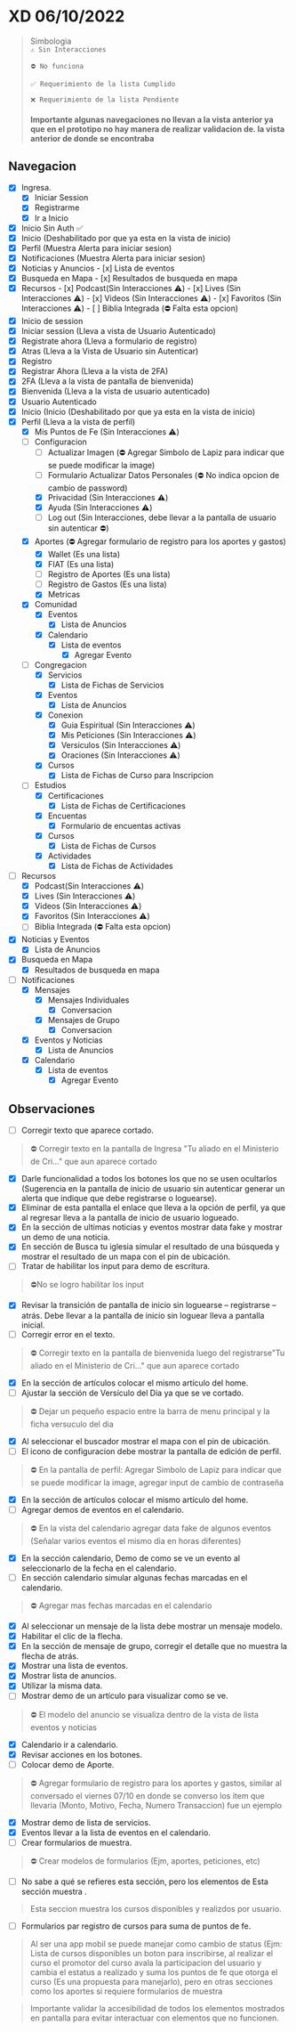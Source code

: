 # XD 06/10/2022

> Simbologia  
> ```⚠️ Sin Interacciones```  
>
> ```⛔️ No funciona```  
>
> ```✅ Requerimiento de la lista Cumplido```
>
> ```❌ Requerimiento de la lista Pendiente```  
>
> #### Importante algunas navegaciones no llevan a la vista anterior ya que en el prototipo no hay manera de realizar validacion de. la vista anterior de donde se encontraba
  
## Navegacion

- [x] Ingresa.
  - [x]  Iniciar Session
  - [x]  Registrarme
  - [x]  Ir a Inicio
- [x]  Inicio Sin Auth ✅
  - [x]  Inicio (Deshabilitado por que ya esta en la vista de inicio)
  - [x]  Perfil (Muestra Alerta para iniciar sesion)
  - [x]  Notificaciones (Muestra Alerta para iniciar sesion)
  - [x]  Noticias y Anuncios
    - [x] Lista de eventos
  - [x]  Busqueda en Mapa
    - [x] Resultados de busqueda en mapa
  - [x]  Recursos
    - [x] Podcast(Sin Interacciones ⚠️)
    - [x] Lives (Sin Interacciones ⚠️)
    - [x] Videos (Sin Interacciones ⚠️)
    - [x] Favoritos (Sin Interacciones ⚠️)
    - [ ] Biblia Integrada (⛔️ Falta esta opcion)
- [x]  Inicio de session
  - [x]  Iniciar session (Lleva a vista de Usuario Autenticado)
  - [x]  Registrate ahora (Lleva a formulario de registro)
  - [x]  Atras (Lleva a la Vista de Usuario sin Autenticar)
- [x]  Registro
  - [x] Registrar Ahora (Lleva a la vista de 2FA)
- [x]  2FA (Lleva a la vista de pantalla de bienvenida)
- [x]  Bienvenida (Lleva a la vista de usuario autenticado)
- [x]  Usuario Autenticado
  - [x] Inicio (Inicio (Deshabilitado por que ya esta en la vista de inicio)
  - [x] Perfil (Lleva a la vista de perfil)
    - [x] Mis Puntos de Fe (Sin Interacciones ⚠️)
    - [ ] Configuracion
      - [ ] Actualizar Imagen (⛔️ Agregar Simbolo de Lapiz para indicar que se puede modificar la image)
      - [ ] Formulario Actualizar Datos Personales (⛔️ No indica opcion de cambio de password)
      - [x] Privacidad (Sin Interacciones ⚠️)
      - [x] Ayuda (Sin Interacciones ⚠️)
      - [ ] Log out (Sin Interacciones, debe llevar a la pantalla de usuario sin autenticar ⛔️)
    - [x] Aportes (⛔️ Agregar  formulario de registro para los aportes y gastos)
      - [x] Wallet (Es una lista)
      - [x] FIAT (Es una lista)
      - [ ] Registro de Aportes (Es una lista)
      - [ ] Registro de Gastos (Es una lista)
      - [x] Metricas
    - [x] Comunidad
      - [x] Eventos
        - [x] Lista de Anuncios
      - [x] Calendario
        - [x] Lista de eventos
          - [x] Agregar Evento
    - [ ] Congregacion
      - [x] Servicios
        - [x] Lista de Fichas de Servicios
      - [x] Eventos
        - [x] Lista de Anuncios
      - [x] Conexion
        - [x] Guia Espiritual (Sin Interacciones ⚠️)
        - [x] Mis Peticiones (Sin Interacciones ⚠️)
        - [x] Versiculos (Sin Interacciones ⚠️)
        - [x] Oraciones (Sin Interacciones ⚠️)
      - [x] Cursos
        - [x] Lista de Fichas de Curso para Inscripcion
    - [ ] Estudios
      - [x] Certificaciones
        - [x] Lista de Fichas de Certificaciones
      - [x] Encuentas
        - [x] Formulario de encuentas activas
      - [x] Cursos
        - [x] Lista de Fichas de Cursos
      - [x] Actividades
        - [x]  Lista de Fichas de Actividades
  - [ ] Recursos
    - [x] Podcast(Sin Interacciones ⚠️)
    - [x] Lives (Sin Interacciones ⚠️)
    - [x] Videos (Sin Interacciones ⚠️)
    - [x] Favoritos (Sin Interacciones ⚠️)
    - [ ] Biblia Integrada (⛔️ Falta esta opcion)
  - [x] Noticias y Eventos
    - [x] Lista de Anuncios
  - [x] Busqueda en Mapa
    - [x] Resultados de busqueda en mapa
  - [ ] Notificaciones
    - [x] Mensajes
      - [x] Mensajes Individuales
        - [x] Conversacion
      - [x] Mensajes de Grupo
        - [x] Conversacion
    - [x] Eventos y Noticias
      - [x] Lista de Anuncios
    - [x] Calendario
      - [x] Lista de eventos
        - [x] Agregar Evento

## Observaciones

- [ ] Corregir texto que aparece cortado.  

> ⛔️ Corregir texto en la pantalla de Ingresa "Tu aliado en el Ministerio de Cri..." que aun aparece cortado

- [x] Darle funcionalidad a todos los botones los que no se usen ocultarlos (Sugerencia en la pantalla de inicio de usuario sin autenticar generar un alerta que indique que debe registrarse o loguearse).  
- [x] Eliminar de esta pantalla el enlace que lleva a la opción de perfil, ya que al regresar lleva a la pantalla de inicio de usuario logueado.  
- [x] En la sección de ultimas noticias y eventos mostrar data fake y mostrar un demo de una noticia.
- [x] En sección de Busca tu iglesia simular el resultado de una búsqueda y mostrar el resultado de un mapa con el pin de ubicación.  
- [ ] Tratar de habilitar los input para demo de escritura.

> ⛔️No se logro habilitar los input

- [x] Revisar la transición de pantalla de inicio sin loguearse – registrarse – atrás. Debe llevar a la pantalla de inicio sin loguear lleva a pantalla inicial.
- [ ] Corregir error en el texto.

> ⛔️ Corregir texto en la pantalla de bienvenida luego del registrarse"Tu aliado en el Ministerio de Cri..." que aun aparece cortado

- [x] En la sección de artículos colocar el mismo artículo del home.  
- [ ] Ajustar la sección de Versículo del Dia ya que se ve cortado.  

> ⛔️ Dejar un pequeño espacio entre la barra de menu principal y la ficha versuculo del dia

- [x] Al seleccionar el buscador mostrar el mapa con el pin de ubicación.  
- [ ] El icono de configuracion debe mostrar la pantalla de edición de perfil.  

> ⛔️ En la pantalla de perfil: Agregar Simbolo de Lapiz para indicar que se puede modificar la image, agregar input de cambio de contraseña

- [x] En la sección de artículos colocar el mismo artículo del home.  
- [ ] Agregar demos de eventos en el calendario.  

> ⛔️ En la vista del calendario agregar data fake de algunos eventos (Señalar varios eventos el mismo dia en horas diferentes)

- [x] En la sección calendario, Demo de como se ve un evento al seleccionarlo de la fecha en el calendario.  
- [ ] En sección calendario simular algunas fechas marcadas en el calendario.

> ⛔️ Agregar mas fechas marcadas en el calendario

- [x] Al seleccionar un mensaje de la lista debe mostrar un mensaje modelo.  
- [x] Habilitar el clic de la flecha.
- [x] En la sección de mensaje de grupo, corregir el detalle que no muestra la flecha de atrás.  
- [x] Mostrar una lista de eventos.  
- [x] Mostrar lista de anuncios.  
- [x] Utilizar la misma data.  
- [ ] Mostrar demo de un artículo para visualizar como se ve.  

> ⛔️ El modelo del anuncio se visualiza dentro de la vista de lista eventos y noticias

- [x] Calendario ir a calendario.  
- [x] Revisar acciones en los botones.
- [ ] Colocar demo de Aporte.  

> ⛔️ Agregar formulario de registro para los aportes y gastos, similar al conversado el viernes 07/10 en donde se converso los item que llevaria (Monto, Motivo, Fecha, Numero Transaccion) fue un ejemplo

- [x] Mostrar demo de lista de servicios.  
- [x] Eventos llevar a la lista de eventos en el calendario.  
- [ ] Crear formularios de muestra.  

> ⛔️ Crear modelos de formularios (Ejm, aportes, peticiones, etc)

- [ ] No sabe a qué se refieres esta sección, pero los elementos de Esta sección muestra .  

> Esta seccion muestra los cursos disponibles y realizdos por usuario.

- [ ] Formularios par registro de cursos para suma de puntos de fe.  

> Al ser una app mobil se puede manejar como cambio de status (Ejm: Lista de cursos disponibles un boton para inscribirse, al realizar el curso el promotor del curso avala la participacion del usuario y cambia el estatus a realizado y suma los puntos de fe que otorga el curso (Es una propuesta para manejarlo), pero en otras secciones como los aportes si requiere formularios de muestra

> Importante validar la accesibilidad de todos los elementos mostrados en pantalla para evitar interactuar con elementos que no funcionen.  
